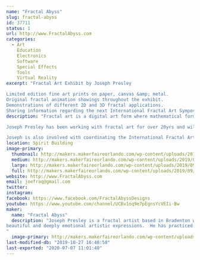 ```yaml
---
name: "Fractal Abyss"
slug: fractal-abyss
id: 37711
status: 1
url: http://www.FractalAbyss.com
categories:
  - Art
    Education
    Electronics
    Software
    Special Effects
    Tools
    Virtual Reality
excerpt: "Fractal Art Exhibit by Joseph Presley

Limited edition fine art prints on paper, canvas &amp; metal.
Original fractal animation showings throughout the exhibit.
Demonstrations of different 2D and 3D fractal applications.
Sharing information regarding the next International Fractal Art Symposium."
description: "Fractal art is a digital art form where mathematical formulas are placed into a feedback loop using a process called iteration. The iterated code is processed by a computer application known as a fractal plotter which translates the formulas into complex graphs. Since computers have no understanding of aesthetics, an artist drives the entire process by manipulating the graphs and applying artistic theory.  Fractal mathematics is very closely related to the study of Chaos and fractal geometry is manifested throughout the natural world. Fractal art is recursive by nature and is themed by shapes or patterns that are repeated at different dimensions.  A unique attribute of fractal art is that it contains infinite detail, therefore any section of the graph (no matter how small) can be magnified and rendered at high resolution to any size without losing detail.

Joseph Presley has been working with fractal art for over 20yrs and will be exhibiting some of his recent still works in the form of limited edition fine art prints that are ready for matting and framing as well as finished masterworks such as gallery wrapped canvas prints embellished with clear acrylics and hi-res prints on metal.  This display will also include original fractal animations for viewing as well as information and demonstrations regarding the tools and creation of this type of art.  

Joseph is also involved with coordinating the International Fractal Art Symposiums.  The next iteration will be held in Florida and he is excited share information about this upcoming event.  The last conference was held in Spain where there were fractal artists from over 16 countries participated.  The meeting that will be held in Sarasota during 2021 will include an academic track for fractal artists world wide as well as a public track and a public education track connecting the city and local schools with the event, building awareness and understanding of this beautifully complex art from."
location: Spirit Building
image-primary:
  thumbnail: http://makers.makerfaireorlando.com/wp-content/uploads/2019/09/StarPong_22_A-150x150.jpg
  medium: http://makers.makerfaireorlando.com/wp-content/uploads/2019/09/StarPong_22_A-300x169.jpg
  large: http://makers.makerfaireorlando.com/wp-content/uploads/2019/09/StarPong_22_A-1024x575.jpg
  full: http://makers.makerfaireorlando.com/wp-content/uploads/2019/09/StarPong_22_A.jpg
website: http://www.FractalAbyss.com
email: joefraq@gmail.com
twitter: 
instagram: 
facebook: https://www.facebook.com/FractalAbyssDesigns
youtube: https://www.youtube.com/channel/UCBv1oq9e7pEgnsYcVEIi-Bw
maker:
  name: "Fractal Abyss"
  description: "Joseph Presley is a fractal artist based in Bradenton who combines mathematics with modern technology to render multi-layered fractals into
beautiful and deeply emotional artistic expressions.  He has practiced fractal art since the late 90’s and is a true pioneer of this stimulating new art form which is recognized by its multifaceted patterns and infinite detail. Internationally published since 2005, coordinator of the International Fractal Art Symposiums and winner of multiple international contests, Joseph has contributed to the evolution of fractal art as an artist, lecturer and instructor. His diversity in fractal art continues to legitimize its relevance as an art form. 
"
  image-primary: http://makers.makerfaireorlando.com/wp-content/uploads/2019/09/bio_pic-1024x1024.jpg
last-modified-db: "2019-10-27 16:48:58"
last-exported: "2020-07-07 11:01:40"
---
```

